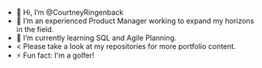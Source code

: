 - 👋 Hi, I’m @CourtneyRingenback
- 👀 I’m an experienced Product Manager working to expand my horizons in the field.
- 🌱 I’m currently learning SQL and Agile Planning.
- < Please take a look at my repositories for more portfolio content.
- ⚡ Fun fact: I'm a golfer!

<!---
CourtneyRingenback/CourtneyRingenback is a ✨ special ✨ repository because its `README.md` (this file) appears on your GitHub profile.
You can click the Preview link to take a look at your changes.
--->
